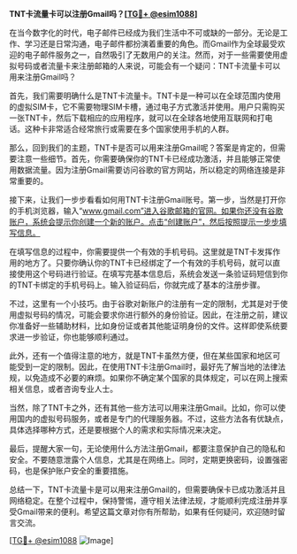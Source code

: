 **TNT卡流量卡可以注册Gmail吗？[[TG💪+ @esim1088](https://t.me/s/esim1088)]**

在当今数字化的时代，电子邮件已经成为我们生活中不可或缺的一部分。无论是工作、学习还是日常沟通，电子邮件都扮演着重要的角色。而Gmail作为全球最受欢迎的电子邮件服务之一，自然吸引了无数用户的关注。然而，对于一些需要使用虚拟号码或者流量卡来注册邮箱的人来说，可能会有一个疑问：TNT卡流量卡可以用来注册Gmail吗？

首先，我们需要明确什么是TNT卡流量卡。TNT卡是一种可以在全球范围内使用的虚拟SIM卡，它不需要物理SIM卡槽，通过电子方式激活并使用。用户只需购买一张TNT卡，然后下载相应的应用程序，就可以在全球各地使用互联网和打电话。这种卡非常适合经常旅行或需要在多个国家使用手机的人群。

那么，回到我们的主题，TNT卡是否可以用来注册Gmail呢？答案是肯定的，但需要注意一些细节。首先，你需要确保你的TNT卡已经成功激活，并且能够正常使用数据流量。因为注册Gmail需要访问谷歌的官方网站，所以稳定的网络连接是非常重要的。

接下来，让我们一步步看看如何用TNT卡注册Gmail账号。第一步，当然是打开你的手机浏览器，输入“www.gmail.com”进入谷歌邮箱的官网。如果你还没有谷歌账户，系统会提示你创建一个新的账户。点击“创建账户”，然后按照提示一步步填写信息。

在填写信息的过程中，你需要提供一个有效的手机号码。这里就是TNT卡发挥作用的地方了。只要你确认你的TNT卡已经绑定了一个有效的手机号码，就可以直接使用这个号码进行验证。在填写完基本信息后，系统会发送一条验证码短信到你的TNT卡绑定的手机号码上。输入验证码后，你就完成了基本的注册步骤。

不过，这里有一个小技巧。由于谷歌对新账户的注册有一定的限制，尤其是对于使用虚拟号码的情况，可能会要求你进行额外的身份验证。因此，在注册之前，建议你准备好一些辅助材料，比如身份证或者其他能证明身份的文件。这样即使系统要求进一步验证，你也能够顺利通过。

此外，还有一个值得注意的地方，就是TNT卡虽然方便，但在某些国家和地区可能受到一定的限制。因此，在使用TNT卡注册Gmail时，最好先了解当地的法律法规，以免造成不必要的麻烦。如果你不确定某个国家的具体规定，可以在网上搜索相关信息，或者咨询专业人士。

当然，除了TNT卡之外，还有其他一些方法可以用来注册Gmail。比如，你可以使用国内的虚拟号码服务，或者是专门的代理服务器。不过，这些方法各有优缺点，具体选择哪种方式，还是要根据个人的需求和实际情况来决定。

最后，提醒大家一句，无论使用什么方法注册Gmail，都要注意保护自己的隐私和安全。不要随意泄露个人信息，尤其是在网络上。同时，定期更换密码，设置强密码，也是保护账户安全的重要措施。

总结一下，TNT卡流量卡是可以用来注册Gmail的，但需要确保卡已成功激活并且网络稳定。在整个过程中，保持警惕，遵守相关法律法规，才能顺利完成注册并享受Gmail带来的便利。希望这篇文章对你有所帮助，如果有任何疑问，欢迎随时留言交流。

[[TG💪+ @esim1088](https://t.me/s/esim1088) ![Image](https://i.postimg.cc/4NQfJmqS/Snipaste-2025-05-13-00-14-12.png)]